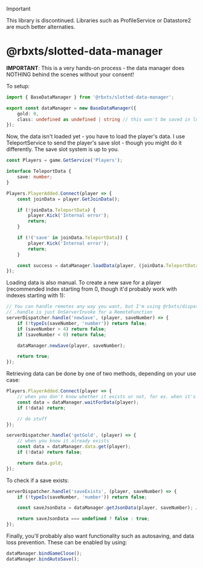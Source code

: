 > [!IMPORTANT]
> This library is discontinued. Libraries such as ProfileService or Datastore2 are much better alternaties.

# @rbxts/slotted-data-manager

**IMPORTANT**: This is a very hands-on process - the data manager does NOTHING behind the scenes without your consent!

To setup:
```ts
import { BaseDataManager } from '@rbxts/slotted-data-manager';

export const dataManager = new BaseDataManager({
    gold: 0,
    class: undefined as undefined | string // this won't be saved in lua, you'll have to manually recreate this when reassigning it
});
```

Now, the data isn't loaded yet - you have to load the player's data. I use TeleportService to send the player's save slot - though you might do it differently. The save slot system is up to you.

```ts
const Players = game.GetService('Players');

interface TeleportData {
    save: number;
}

Players.PlayerAdded.Connect(player => {
    const joinData = player.GetJoinData();

    if (!joinData.TeleportData) {
        player.Kick('Internal error');
        return;
    }

    if (!('save' in joinData.TeleportData)) {
        player.Kick('Internal error');
        return;
    }

    const success = dataManager.loadData(player, (joinData.TeleportData as TeleportData).save);
});
```

Loading data is also manual. To create a new save for a player (recommended index starting from 0, though it'd probably work with indexes starting with 1):
```ts
// You can handle remotes any way you want, but I'm using @rbxts/dispatcher since that's my internal tooling
// .handle is just OnServerInvoke for a RemoteFunction
serverDispatcher.handle('newSave', (player, saveNumber) => {
	if (!typeIs(saveNumber, 'number')) return false;
	if (saveNumber > 4) return false;
	if (saveNumber < 0) return false;

	dataManager.newSave(player, saveNumber);

	return true;
});
```

Retrieving data can be done by one of two methods, depending on your use case:
```ts
Players.PlayerAdded.Connect(player => {
    // when you don't know whether it exists or not, for ex. when it's loading
    const data = dataManager.waitForData(player);
    if (!data) return;

    // do stuff
});

serverDispatcher.handle('getGold', (player) => {
    // when you know it already exists
    const data = dataManager.data.get(player);
    if (!data) return false;

    return data.gold;
});
```

To check if a save exists:
```ts
serverDispatcher.handle('saveExists', (player, saveNumber) => {
    if (!typeIs(saveNumber, 'number')) return false;

	const saveJsonData = dataManager.getJsonData(player, saveNumber); // This will be undefined if nothing is saved here

    return saveJsonData === undefined ? false : true;
});
```

Finally, you'll probably also want functionality such as autosaving, and data loss prevention. These can be enabled by using:

```ts
dataManager.bindGameClose();
dataManager.bindAutoSave();
```
